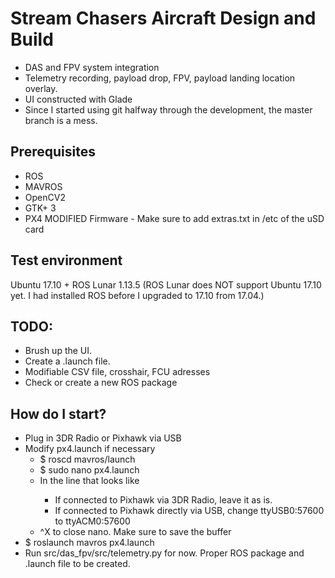# Stream Chasers Aircraft Design and Build
* DAS and FPV system integration
* Telemetry recording, payload drop, FPV, payload landing location overlay.
* UI constructed with Glade
* Since I started using git halfway through the development, the master branch is a mess.

## Prerequisites
* ROS
* MAVROS
* OpenCV2
* GTK+ 3
* PX4 MODIFIED Firmware - Make sure to add extras.txt in /etc of the uSD card

## Test environment
Ubuntu 17.10 + ROS Lunar 1.13.5 (ROS Lunar does NOT support Ubuntu 17.10 yet. I had installed ROS before I upgraded to 17.10 from 17.04.)

## TODO:
* Brush up the UI.
* Create a .launch file.
* Modifiable CSV file, crosshair, FCU adresses
* Check or create a new ROS package

## How do I start?
* Plug in 3DR Radio or Pixhawk via USB
* Modify px4.launch if necessary
  * $ roscd mavros/launch
  * $ sudo nano px4.launch
  * In the line that looks like <arg name = "fcu_url" default="/dev/ttyUSB0:57600" />
    * If connected to Pixhawk via 3DR Radio, leave it as is.
    * If connected to Pixhawk directly via USB, change ttyUSB0:57600 to ttyACM0:57600
  * ^X to close nano. Make sure to save the buffer
* $ roslaunch mavros px4.launch
* Run src/das_fpv/src/telemetry.py for now. Proper ROS package and .launch file to be created.
